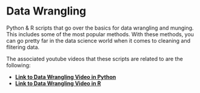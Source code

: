 # Data Wrangling
Python &amp; R scripts that go over the basics for data wrangling and munging. This includes some of the most popular methods. With these methods, you can go pretty far in the data science world when it comes to cleaning and flitering data.

The associated youtube videos that these scripts are related to are the following:

- [**Link to Data Wrangling Video in Python**](https://youtu.be/tQqKQOsjEw8)
- [**Link to Data Wrangling Video in R**](https://youtu.be/iLI_ymRe0w0)
